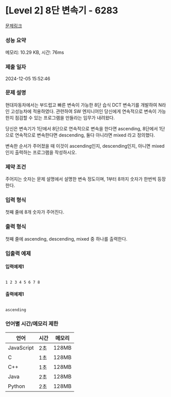 # [Level 2] 8단 변속기 - 6283 
    
[문제링크](https://softeer.ai/practice/6283)

### 성능 요약
메모리: 10.29 KB, 시간: 76ms

### 제출 일자
2024-12-05 15:52:46

### 문제 설명


현대자동차에서는 부드럽고 빠른 변속이 가능한 8단 습식 DCT 변속기를 개발하여 N라인 고성능차에 적용하였다. 관련하여 SW 엔지니어인 당신에게 연속적으로 변속이 가능한지 점검할 수 있는 프로그램을 만들라는 임무가 내려왔다.

당신은 변속기가 1단에서 8단으로 연속적으로 변속을 한다면 ascending, 8단에서 1단으로 연속적으로 변속한다면 descending, 둘다 아니라면 mixed 라고 정의했다.

변속한 순서가 주어졌을 때 이것이 ascending인지, descending인지, 아니면 mixed인지 출력하는 프로그램을 작성하시오.


### 제약 조건


주어지는 숫자는 문제 설명에서 설명한 변속 정도이며, 1부터 8까지 숫자가 한번씩 등장한다.


### 입력 형식


첫째 줄에 8개 숫자가 주어진다.


### 출력 형식


첫째 줄에 ascending, descending, mixed 중 하나를 출력한다.


### 입출력 예제
#### 입력예제1
```

1 2 3 4 5 6 7 8

```
#### 출력예제1
```

ascending

```

### 언어별 시간/메모리 제한

| 언어 | 시간 | 메모리 |
| -- | -- | --- |
| JavaScript | 2초 | 128MB |
| C | 1초 | 128MB |
| C++ | 1초 | 128MB |
| Java | 2초 | 128MB |
| Python | 2초 | 128MB |

